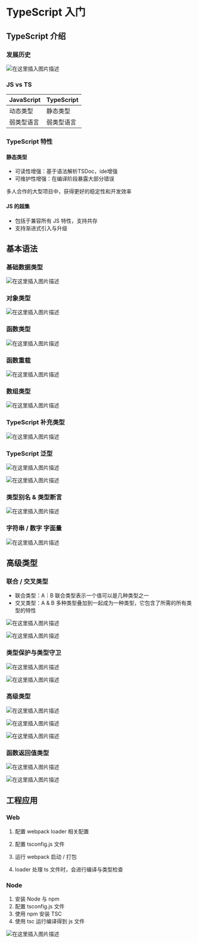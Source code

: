 # TypeScript 入门

## TypeScript 介绍

### 发展历史

![在这里插入图片描述](https://img-blog.csdnimg.cn/f604dee6db98443c81738a619232a261.png)

### JS vs TS

| JavaScript | TypeScript |
| ---------- | ---------- |
| 动态类型   | 静态类型   |
| 弱类型语言 | 弱类型语言 |

### TypeScript 特性

#### 静态类型

- 可读性增强：基于语法解析TSDoc，ide增强
- 可维护性增强：在编译阶段暴露大部分错误

多人合作的大型项目中，获得更好的稳定性和开发效率

#### JS 的超集

- 包括于兼容所有 JS 特性，支持共存
- 支持渐进式引入与升级

## 基本语法

### 基础数据类型

![在这里插入图片描述](https://img-blog.csdnimg.cn/0bd9a9339a784ec2a04cd3b9e20ac304.png)

### 对象类型

![在这里插入图片描述](https://img-blog.csdnimg.cn/4fb03e6c134f4d709c3e747717d4f64b.png)

### 函数类型

![在这里插入图片描述](https://img-blog.csdnimg.cn/291026f527344c919c0fab6b776623bf.png)

### 函数重载

![在这里插入图片描述](https://img-blog.csdnimg.cn/2df86f5879a942b68c9803ecf7f9e516.png)

### 数组类型

![在这里插入图片描述](https://img-blog.csdnimg.cn/1ecf78515b684b4e8cdfafdc06dc2822.png)

### TypeScript 补充类型

![在这里插入图片描述](https://img-blog.csdnimg.cn/1df43f55e27a4525984524283e4ee6f1.png)

### TypeScript 泛型

![在这里插入图片描述](https://img-blog.csdnimg.cn/b19dd3f6557a423abc7f282bb04d3c39.png)

![在这里插入图片描述](https://img-blog.csdnimg.cn/280955f6b95d4874adba530574dbe09f.png)

### 类型别名 & 类型断言

![在这里插入图片描述](https://img-blog.csdnimg.cn/a0a67e8f49c94581a9c0779cbb851a8f.png)

### 字符串 / 数字 字面量

![在这里插入图片描述](https://img-blog.csdnimg.cn/2b5a64a7132841c4bee92167fe6df3ad.png)

## 高级类型

### 联合 / 交叉类型

- 联合类型：A｜B 联合类型表示一个值可以是几种类型之一
- 交叉类型：A & B 多种类型叠加到一起成为一种类型，它包含了所需的所有类型的特性

![在这里插入图片描述](https://img-blog.csdnimg.cn/b9275fccef0745c1ac081470746c0f29.png)

![在这里插入图片描述](https://img-blog.csdnimg.cn/e65986bff60746ce8aef6ef71605f5bd.png)

### 类型保护与类型守卫

![在这里插入图片描述](https://img-blog.csdnimg.cn/7cb8877f6d2246608d038757a2c97a23.png)

![在这里插入图片描述](https://img-blog.csdnimg.cn/40c18712df324238a4ba2fe8e15a69ce.png)

### 高级类型

![在这里插入图片描述](https://img-blog.csdnimg.cn/32e708f8a1334318a4a2ab144d9d0095.png)

![在这里插入图片描述](https://img-blog.csdnimg.cn/fb811ba7ccfd4d9988cfd5ecf5f67459.png)

![在这里插入图片描述](https://img-blog.csdnimg.cn/cf287a6f4215477191e9f000460138f6.png)

### 函数返回值类型

![在这里插入图片描述](https://img-blog.csdnimg.cn/15aa2b2c19e040eb955267df7635edf4.png)

![在这里插入图片描述](https://img-blog.csdnimg.cn/2471c7089d384e3090a26b49bc53dd72.png)

## 工程应用

### Web

1. 配置 webpack loader 相关配置

2. 配置 tsconfig.js 文件

3. 运行 webpack 启动 / 打包

4. loader 处理 ts 文件时，会进行编译与类型检查

### Node

1. 安装 Node 与 npm
2. 配置 tsconfig.js 文件
3. 使用 npm 安装 TSC
4. 使用 tsc 运行编译得到 js 文件

![在这里插入图片描述](https://img-blog.csdnimg.cn/541929bbe7b24f74af6ad76104dc30e6.png)